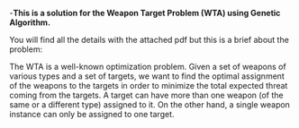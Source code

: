  -**This is a solution for the Weapon Target Problem (WTA) using Genetic Algorithm.**

You will find all the details with the attached pdf but this is a brief about the problem:

The WTA is a well-known optimization problem. Given a set of weapons of various types
and a set of targets, we want to find the optimal assignment of the weapons to the targets
in order to minimize the total expected threat coming from the targets. A target can have
more than one weapon (of the same or a different type) assigned to it. On the other hand,
a single weapon instance can only be assigned to one target.



